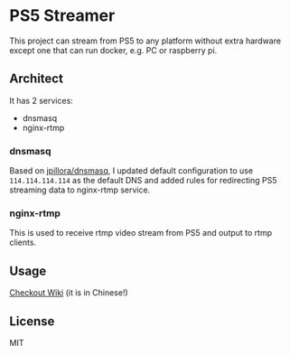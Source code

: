 # PS5 Streamer

This project can stream from PS5 to any platform without extra hardware except one that can run docker, e.g. PC or raspberry pi.

## Architect

It has 2 services:
- dnsmasq
- nginx-rtmp

### dnsmasq
Based on [jpillora/dnsmasq](https://github.com/jpillora/docker-dnsmasq), I updated default configuration to use `114.114.114.114` as the default DNS and added rules for redirecting PS5 streaming data to nginx-rtmp service.

### nginx-rtmp
This is used to receive rtmp video stream from PS5 and output to rtmp clients.

## Usage
[Checkout Wiki](https://github.com/EnixCoda/PS5-Streamer/wiki/%E4%BD%BF%E7%94%A8%E6%95%99%E7%A8%8B) (it is in Chinese!)

## License
MIT

